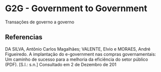 # G2G - Government to Government

Transações de governo a governo


## Referencias
DA SILVA, Antônio Carlos Magalhães; VALENTE, Elvio e MORAES, André Figueiredo. A implantação do e-government nas compras governamentais: Um caminho de sucesso para a melhoria da eficiência do setor público (PDF). [S.l.: s.n.] Consultado em 2 de Dezembro de 201

